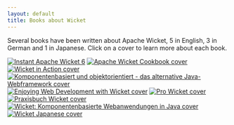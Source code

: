 ```yaml
---
layout: default
title: Books about Wicket
---
```


Several books have been written about Apache Wicket, 5 in English, 3 in German
and 1 in Japanese. Click on a cover to learn more about each book.

<a href="iaw6.html"><img src="iaw6.png" alt="Instant Apache Wicket 6" title="Instant Apache Wicket 6" /></a>
<a href="awc.html"><img src="awc.png" alt="Apache Wicket Cookbook cover" title="Apache Wicket Cookbook" /></a>
<a href="wia.html"><img src="wia.png" alt="Wicket in Action cover" title="Wicket in Action" /></a>
<a href="koda.html"><img src="koda.png" alt=" Komponentenbasiert und objektorientiert - das alternative Java-Webframework cover" title=" Komponentenbasiert und objektorientiert- das alternative Java-Webframework" /></a>
<a href="ewdww.html"><img src="ewdww.png" alt="Enjoying Web Development with Wicket cover" title="Enjoying Web Development with Wicket" /></a>
<a href="prowicket.html"><img src="prowicket.png" alt="Pro Wicket cover" title="Pro Wicket" /></a>
<a href="paxisbuchwicket.html"><img src="praxisbuchwicket.png" alt="Praxisbuch Wicket cover" title="Praxisbuch Wicket" /></a>
<a href="kwij.html"><img src="kwij.png" alt="Wicket: Komponentenbasierte Webanwendungen in Java cover" title="Wicket: Komponentenbasierte Webanwendungen in Java" /></a>
<a href="wicket-jp.html"><img src="wicket-jp.png" alt="Wicket Japanese cover" title="Wicket Japanese" /></a>

